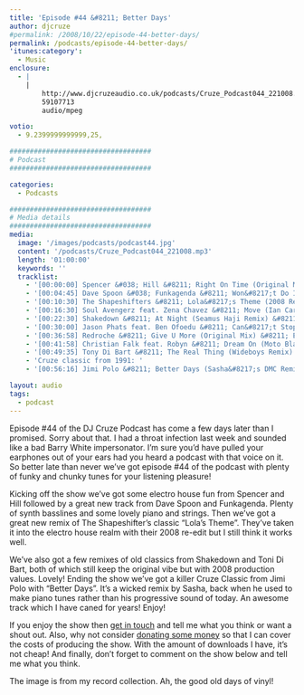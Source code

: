 ```yaml
---
title: 'Episode #44 &#8211; Better Days'
author: djcruze
#permalink: /2008/10/22/episode-44-better-days/
permalink: /podcasts/episode-44-better-days/
'itunes:category':
  - Music
enclosure:
  - |
    |
        http://www.djcruzeaudio.co.uk/podcasts/Cruze_Podcast044_221008.mp3
        59107713
        audio/mpeg

votio:
  - 9.2399999999999,25,

###################################
# Podcast
###################################

categories:
  - Podcasts

###################################
# Media details
###################################
media:
  image: '/images/podcasts/podcast44.jpg'
  content: '/podcasts/Cruze_Podcast044_221008.mp3'
  length: '01:00:00'
  keywords: ''
  tracklist:
    - '[00:00:00] Spencer &#038; Hill &#8211; Right On Time (Original Mix) &#8211; Tiger Records'
    - '[00:04:45] Dave Spoon &#038; Funkagenda &#8211; Won&#8217;t Do It Again (Sunrise) &#8211; Big Love Records'
    - '[00:10:30] The Shapeshifters &#8211; Lola&#8217;s Theme (2008 Re-edit) &#8211; Nocturnal Groove'
    - '[00:16:30] Soul Avengerz feat. Zena Chavez &#8211; Move (Ian Carey and Brad Holland Mix) &#8211; GFAB Records'
    - '[00:22:30] Shakedown &#8211; At Night (Seamus Haji Remix) &#8211; Panorama'
    - '[00:30:00] Jason Phats feat. Ben Ofoedu &#8211; Can&#8217;t Stop (Daft &#038; Pearson Mix) &#8211; Data'
    - '[00:36:58] Redroche &#8211; Give U More (Original Mix) &#8211; Eyezcream Recordings'
    - '[00:41:58] Christian Falk feat. Robyn &#8211; Dream On (Moto Blanco Vocal Mix) &#8211; Data'
    - '[00:49:35] Tony Di Bart &#8211; The Real Thing (Wideboys Remix) &#8211; AATW'
    - 'Cruze classic from 1991: '
    - '[00:56:16] Jimi Polo &#8211; Better Days (Sasha&#8217;s DMC Remix) &#8211; White'

layout: audio
tags:
  - podcast
---
```


Episode #44 of the DJ Cruze Podcast has come a few days later than I promised. Sorry about that. I had a throat infection last week and sounded like a bad Barry White impersonator. I&#8217;m sure you&#8217;d have pulled your earphones out of your ears had you heard a podcast with that voice on it. So better late than never we&#8217;ve got episode #44 of the podcast with plenty of funky and chunky tunes for your listening pleasure!

Kicking off the show we&#8217;ve got some electro house fun from Spencer and Hill followed by a great new track from Dave Spoon and Funkagenda. Plenty of synth basslines and some lovely piano and strings. Then we&#8217;ve got a great new remix of The Shapeshifter&#8217;s classic &#8220;Lola&#8217;s Theme&#8221;. They&#8217;ve taken it into the electro house realm with their 2008 re-edit but I still think it works well.

We&#8217;ve also got a few remixes of old classics from Shakedown and Toni Di Bart, both of which still keep the original vibe but with 2008 production values. Lovely! Ending the show we&#8217;ve got a killer Cruze Classic from Jimi Polo with &#8220;Better Days&#8221;. It&#8217;s a wicked remix by Sasha, back when he used to make piano tunes rather than his progressive sound of today. An awesome track which I have caned for years! Enjoy!

If you enjoy the show then [get in touch][2] and tell me what you think or want a shout out. Also, why not consider [donating some money][3] so that I can cover the costs of producing the show. With the amount of downloads I have, it&#8217;s not cheap! And finally, don&#8217;t forget to comment on the show below and tell me what you think.

The image is from my record collection. Ah, the good old days of vinyl!

[1]: http://www.djcruze.co.uk/cms/wp-content/uploads/2008/10/podcast44.jpg
[2]: /contact
[3]: http://www.dreamhost.com/donate.cgi?id=8244
[4]: http://www.djcruze.co.uk/cms/wp-content/DownloadButton.gif
[5]: http://www.djcruzeaudio.co.uk/podcasts/Cruze_Podcast044_221008.mp3
